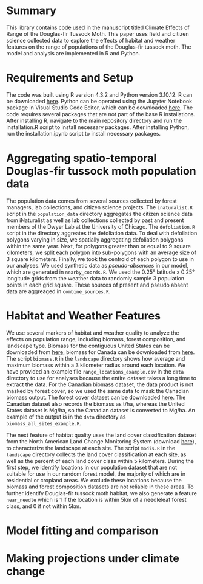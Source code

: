 # Summary

This library contains code used in the manuscript titled Climate Effects of Range of the Douglas-fir Tussock Moth. This paper uses field and citizen science collected data to explore the effects of habitat and weather features on the range of populations of the Douglas-fir tussock moth. The model and analysis are implemented in R and Python. 

# Requirements and Setup

The code was built using R version 4.3.2 and Python version 3.10.12.  R can be downloaded [here](https://www.r-project.org). Python can be operated using the Jupyter Notebook package in Visual Studio Code Editor, which can be downloaded [here](https://code.visualstudio.com/download). The code requires several packages that are not part of the base R installations. After installing R, navigate to the main repository directory and run the installation.R script to install necessary packages. After installing Python, run the installation.ipynb script to install necessary packages. 

# Aggregating spatio-temporal Douglas-fir tussock moth population data 

The population data comes from several sources collected by forest managers, lab collections, and citizen science projects. The `inaturalist.R` script in the `population_data` directory aggregates the citizen science data from iNaturalist as well as lab collections collected by past and present members of the Dwyer Lab at the University of Chicago. The `defoliation.R` script in the directory aggreates the defoliation data. To deal with defoliation polygons varying in size, we spatially aggregating defoliation polygons within the same year. Next, for polygons greater than or equal to 9 square kilometers, we split each polygon into sub-polygons with an average size of 3 square kilometers. Finally, we took the centroid of each polygon to use in our analyses. We used synthetic data as *pseudo-absences* in our model, which are generated in `nearby_coords.R`. We used the 0.25&deg; latitude x 0.25&deg; longitude grids from the weather data to randomly sample 3 population points in each grid square. These sources of present and pseudo absent data are aggreaged in `combine_sources.R`. 

# Habitat and Weather Features

We use several markers of habitat and weather quality to analyze the effects on population range, including biomass, forest composition, and landscape type. Biomass for the contiguous United States can be downloaded from [here](https://data.fs.usda.gov/geodata/rastergateway/biomass/), biomass for Canada can be downloaded from [here](https://open.canada.ca/data/en/dataset/698dc612-5059-43ee-84f3-49756e6d5ad6). The script `biomass.R` in the `landscape` directory shows how average and maximum biomass within a 3 kilometer radius around each location. We have provided an example file `range_locations_example.csv` in the `data` directory to use for analyses because the entire dataset takes a long time to extract the data.  For the Canadian biomass dataset, the data product is not masked by forest cover, so we used the same data to mask the Canadian biomass output. The forest cover dataset can be downloaded [here](https://storage.googleapis.com/earthenginepartners-hansen/GFC-2023-v1.11/download.html). The Canadian dataset also records the biomass as t/ha, whereas the United States dataset is Mg/ha, so the Canadian dataset is converted to Mg/ha. An example of the output is in the `data` directory as `biomass_all_sites_example.R`.

The next feature of habitat quality uses the land cover classification dataset from the North American Land Change Monitoring System (download [here](http://www.cec.org/north-american-environmental-atlas/land-cover-2010-modis-250m/)), to characterize the landscape at each site. The script `modis.R` in the `landscape` directory collects the land cover classification at each site, as well as the percent of each land cover class within 5 kilometers. During the first step, we identify locations in our population dataset that are not suitable for use in our random forest model, the majority of which are in residential or cropland areas. We exclude these locations because the biomass and forest composition datasets are not reliable in these areas. To further identify Douglas-fir tussock moth habitat, we also generate a feature `near_needle` which is 1 if the location is within 5km of a needleleaf forest class, and 0 if not within 5km. 

# Model fitting and comparison

# Making projections under climate change

